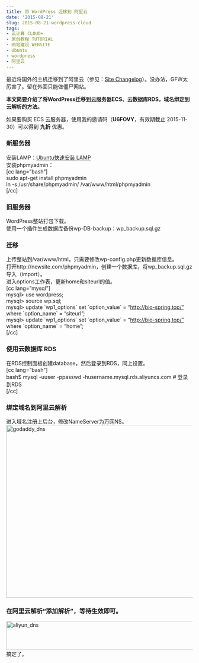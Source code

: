 ```yaml
---
title: 将 WordPress 迁移到 阿里云
date: '2015-08-21'
slug: 2015-08-21-wordpress-cloud
tags:
- 云计算 CLOUD+
- 原创教程 TUTORIAL
- 网站建设 WEBSITE
- Ubuntu
- wordpress
- 阿里云
---
```



最近将国外的主机迁移到了阿里云（参见：[Site
Changelog](http://bio-spring.top/?page_id=16)）。没办法，GFW太厉害了。留在外面只能做僵尸网站。

**本文简要介绍了将WordPress迁移到云服务器ECS、云数据库RDS，域名绑定到云解析的方法。**

如果要购买 ECS 云服务器，使用我的邀请码（**U6FOVY**，有效期截止
2015-11-30）可以得到 **九折** 优惠。

### 新服务器

安装LAMP：[Ubuntu快速安装 LAMP](http://bio-spring.top/?p=584)  
安装phpmyadmin：  
\[cc lang=”bash”\]  
sudo apt-get install phpmyadmin  
ln -s /usr/share/phpmyadmin/ /var/www/html/phpmyadmin  
\[/cc\]

### 旧服务器

WordPress整站打包下载。  
使用一个插件生成数据库备份wp-DB-backup：wp\_backup.sql.gz

### 迁移

上传整站到/var/www/html，只需要修改wp-config.php更新数据库信息。  
打开http://newsite.com/phpmyadmin，创建一个数据库，将wp\_backup.sql.gz
导入（import）。  
进入options工作表，更新home和siteurl的值。  
\[cc lang=”mysql”\]  
mysql&gt; use wordpress;  
mysql&gt; source wp.sql;  
mysql&gt; update \`wp1\_options\` set \`option\_value\` =
“http://bio-spring.top/” where \`option\_name\` = “siteurl”;  
mysql&gt; update \`wp1\_options\` set \`option\_value\` =
“http://bio-spring.top/” where \`option\_name\` = “home”;  
\[/cc\]

### 使用云数据库 RDS

在RDS控制面板创建database，然后登录到RDS，同上设置。  
\[cc lang=”bash”\]  
bash$ mysql -uuser -ppasswd -husername.mysql.rds.aliyuncs.com \#
登录到RDS  
\[/cc\]

### 绑定域名到阿里云解析

进入域名注册上后台，修改NameServer为万网NS。  
[<img src="http://bio-spring.top/wp-content/uploads/2015/08/clipboard.png" class="alignnone size-full wp-image-588" width="609" height="465" alt="godaddy_dns" />](http://bio-spring.top/wp-content/uploads/2015/08/clipboard.png)

### 在阿里云解析“添加解析”，等待生效即可。

[<img src="http://bio-spring.top/wp-content/uploads/2015/08/aliyun_dns.png" class="alignnone size-full wp-image-587" width="1093" height="78" alt="aliyun_dns" />](http://bio-spring.top/wp-content/uploads/2015/08/aliyun_dns.png)  
搞定了。

